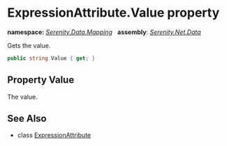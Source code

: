 # ExpressionAttribute.Value property
**namespace:** *[Serenity.Data.Mapping](../../README.md#serenity.data.mapping-namespace)*   **assembly**: *[Serenity.Net.Data](../../README.md)*

Gets the value.

```csharp
public string Value { get; }
```

## Property Value

The value.

## See Also

* class [ExpressionAttribute](../ExpressionAttribute.md)